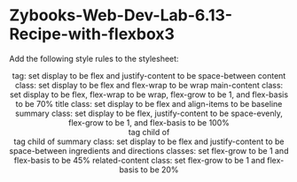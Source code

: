 # Zybooks-Web-Dev-Lab-6.13-Recipe-with-flexbox3
Add the following style rules to the stylesheet:

<header> tag: set display to be flex and justify-content to be space-between
content class: set display to be flex and flex-wrap to be wrap
main-content class: set display to be flex, flex-wrap to be wrap, flex-grow to be 1, and flex-basis to be 70%
title class: set display to be flex and align-items to be baseline
summary class: set display to be flex, justify-content to be space-evenly, flex-grow to be 1, and flex-basis to be 100%
<div> tag child of <div> tag child of summary class: set display to be flex and justify-content to be space-between
ingredients and directions classes: set flex-grow to be 1 and flex-basis to be 45%
related-content class: set flex-grow to be 1 and flex-basis to be 20%
